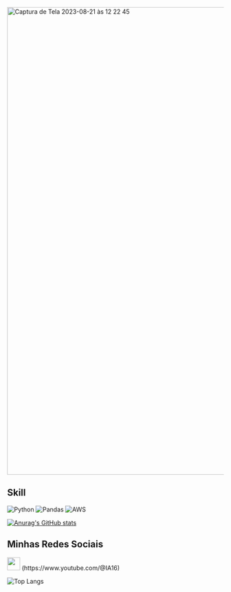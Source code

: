 
<img width="1087" alt="Captura de Tela 2023-08-21 às 12 22 45" src="https://github.com/elimesquita/elimesquita/assets/87777462/d860d485-e2db-423f-831e-94dad0fce964">


## Skill
![Python](https://img.shields.io/badge/Python-FFD43B?style=for-the-badge&logo=python&logoColor=blue) ![Pandas](https://img.shields.io/badge/Pandas-2C2D72?style=for-the-badge&logo=pandas&logoColor=white) ![AWS](https://img.shields.io/badge/Amazon_AWS-FF9900?style=for-the-badge&logo=amazonaws&logoColor=white)

[![Anurag's GitHub stats](https://github-readme-stats.vercel.app/api?username=elimesquita&show_icons=true&theme=synthwave)](https://github.com/anuraghazra/github-readme-stats)

## Minhas Redes Sociais
<img src='https://img.shields.io/badge/YouTube-FF0000?style=for-the-badge&logo=youtube&logoColor=white' height='30'>
(https://www.youtube.com/@IA16)

![Top Langs](https://github-readme-stats.vercel.app/api/top-langs/?username=elimesquita&hide_progress=compact&theme=synthwave)

